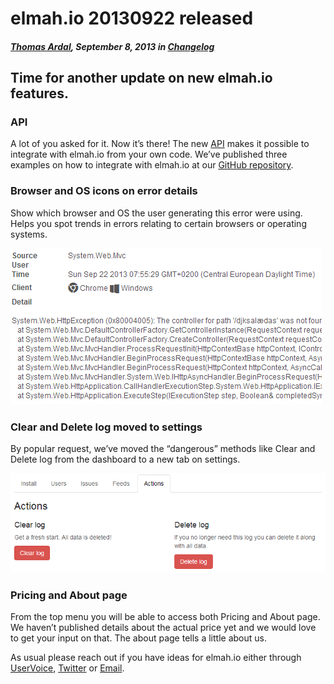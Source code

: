 # elmah.io 20130922 released

##### [Thomas Ardal](http://elmah.io/about/), September 8, 2013 in [Changelog](/category/changelog/)

## Time for another update on new elmah.io features.

### API 
A lot of you asked for it. Now it’s there! The new [API](http://elmah.io/api/) makes it possible to integrate with elmah.io from your own code. We’ve published three examples on how to integrate with elmah.io at our [GitHub repository](https://github.com/elmahio/Elmah.Io.Examples).

### Browser and OS icons on error details
Show which browser and OS the user generating this error were using. Helps you spot trends in errors relating to certain browsers or operating systems.

![Browser icons](/images/2013/09/browsericons.png)

### Clear and Delete log moved to settings
By popular request, we’ve moved the “dangerous” methods like Clear and Delete log from the dashboard to a new tab on settings.

![Danger](/images/2013/09/danger.png)

### Pricing and About page
From the top menu you will be able to access both Pricing and About page. We haven’t published details about the actual price yet and we would love to get your input on that. The about page tells a little about us.

As usual please reach out if you have ideas for elmah.io either through [UserVoice](http://elmahio.uservoice.com/), [Twitter](https://twitter.com/elmah_io) or [Email](mailto:info@elmah.io).